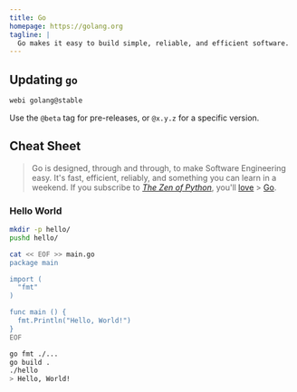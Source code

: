 ```yaml
---
title: Go
homepage: https://golang.org
tagline: |
  Go makes it easy to build simple, reliable, and efficient software.
---
```


## Updating `go`

```bash
webi golang@stable
```

Use the `@beta` tag for pre-releases, or `@x.y.z` for a specific version.

## Cheat Sheet

> Go is designed, through and through, to make Software Engineering easy. It's
> fast, efficient, reliably, and something you can learn in a weekend. If you
> subscribe to [_The Zen of Python_](https://www.python.org/dev/peps/pep-0020/),
> you'll [love](https://go-proverbs.github.io/) >
> [Go](https://www.youtube.com/watch?v=PAAkCSZUG1c).

### Hello World

```bash
mkdir -p hello/
pushd hello/
```

```bash
cat << EOF >> main.go
package main

import (
  "fmt"
)

func main () {
  fmt.Println("Hello, World!")
}
EOF
```

```bash
go fmt ./...
go build .
./hello
> Hello, World!
```
